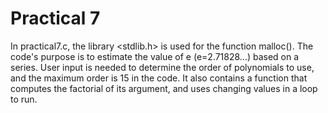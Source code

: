 # Practical 7

 In practical7.c, the library <stdlib.h> is used for the function malloc(). The code's purpose is to estimate the value of e (e=2.71828...) based on a series. User input is needed to determine the order of polynomials to use, and the maximum order is 15 in the code. It also contains a function that computes the factorial of its argument, and uses changing values in a loop to run.
